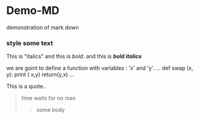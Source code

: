 # Demo-MD
demonstration of mark down
### style some text
This is "italics" and this is _bold_.
and this is ***bold italics***

we are goint to define a function with variables : 'x' and 'y'.
...
def swap (x, y):
print ( x,y)
return(y,x)
...

This is a quote..
> time waits for no man
>> some body
